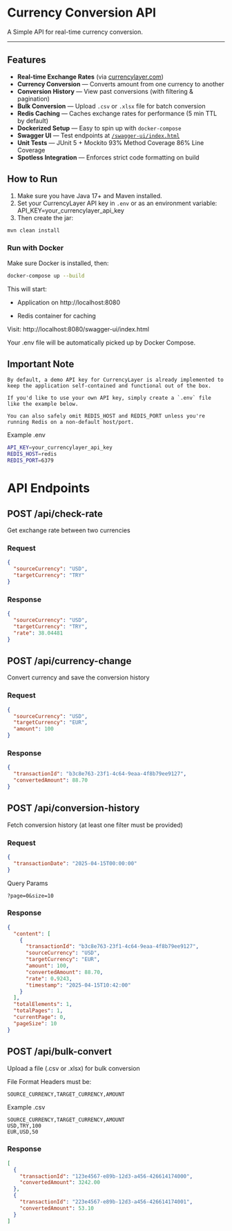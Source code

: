 # Currency Conversion API

A Simple API for real-time currency conversion.

---

## Features

- **Real-time Exchange Rates** (via [currencylayer.com](https://currencylayer.com))
- **Currency Conversion** — Converts amount from one currency to another
- **Conversion History** — View past conversions (with filtering & pagination)
- **Bulk Conversion** — Upload `.csv` or `.xlsx` file for batch conversion
- **Redis Caching** — Caches exchange rates for performance (5 min TTL by default)
- **Dockerized Setup** — Easy to spin up with `docker-compose`
- **Swagger UI** — Test endpoints at [`/swagger-ui/index.html`](http://localhost:8080/swagger-ui/index.html)
- **Unit Tests** — JUnit 5 + Mockito
   93% Method Coverage
   86% Line Coverage
- **Spotless Integration** — Enforces strict code formatting on build


## How to Run

1. Make sure you have Java 17+ and Maven installed.
2. Set your CurrencyLayer API key in `.env` or as an environment variable:
    API_KEY=your_currencylayer_api_key
3. Then create the jar:

```bash
mvn clean install
```

### Run with Docker
Make sure Docker is installed, then:

```bash
docker-compose up --build
```
This will start:

- Application on http://localhost:8080

- Redis container for caching

Visit: http://localhost:8080/swagger-ui/index.html

Your .env file will be automatically picked up by Docker Compose.

## Important Note
```text
By default, a demo API key for CurrencyLayer is already implemented to keep the application self-contained and functional out of the box.

If you'd like to use your own API key, simply create a `.env` file like the example below.

You can also safely omit REDIS_HOST and REDIS_PORT unless you're running Redis on a non-default host/port.
```

Example .env
```bash
API_KEY=your_currencylayer_api_key
REDIS_HOST=redis
REDIS_PORT=6379
```

# API Endpoints

## POST /api/check-rate
Get exchange rate between two currencies

### Request
```json
{
  "sourceCurrency": "USD",
  "targetCurrency": "TRY"
}
```

### Response
```json
{
  "sourceCurrency": "USD",
  "targetCurrency": "TRY",
  "rate": 38.04481
}
```

## POST /api/currency-change
Convert currency and save the conversion history

### Request
```json
{
  "sourceCurrency": "USD",
  "targetCurrency": "EUR",
  "amount": 100
}
```

### Response
```json
{
  "transactionId": "b3c8e763-23f1-4c64-9eaa-4f8b79ee9127",
  "convertedAmount": 88.70
}
```

## POST /api/conversion-history
Fetch conversion history (at least one filter must be provided)

### Request
```json
{
  "transactionDate": "2025-04-15T00:00:00"
}
```

Query Params
```
?page=0&size=10
```


### Response
```json
{
  "content": [
    {
      "transactionId": "b3c8e763-23f1-4c64-9eaa-4f8b79ee9127",
      "sourceCurrency": "USD",
      "targetCurrency": "EUR",
      "amount": 100,
      "convertedAmount": 88.70,
      "rate": 0.9243,
      "timestamp": "2025-04-15T10:42:00"
    }
  ],
  "totalElements": 1,
  "totalPages": 1,
  "currentPage": 0,
  "pageSize": 10
}
```

## POST /api/bulk-convert
Upload a file (.csv or .xlsx) for bulk conversion

File Format
Headers must be:

```
SOURCE_CURRENCY,TARGET_CURRENCY,AMOUNT
```

Example .csv
```
SOURCE_CURRENCY,TARGET_CURRENCY,AMOUNT
USD,TRY,100
EUR,USD,50
```

### Response
```json
[
  {
    "transactionId": "123e4567-e89b-12d3-a456-426614174000",
    "convertedAmount": 3242.00
  },
  {
    "transactionId": "223e4567-e89b-12d3-a456-426614174001",
    "convertedAmount": 53.10
  }
]
```
